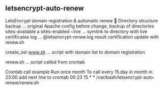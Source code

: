 letsencrypt-auto-renew
---
LetsEncrypt domain registration & automatic renew

Directory structure
backup … original Apache config before change, backup of directories sites-available a sites-enabled
~live … symlink to directory with live certificates
log … @letsencrypt-renew.log result certification update with renew.sh

create_ssl-www.sh … script with domain list to domain registration

renew.sh … script called from crontab

Crontab call example
Run once month
To call every 15.day in month in 23:00 add next line to crontab
00 23 15 * * /var/bash/letsencrypt-auto-renew/renew.sh
